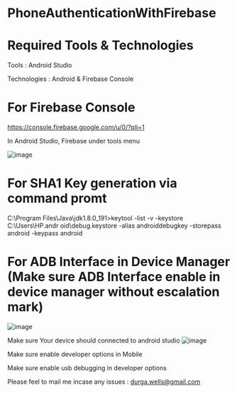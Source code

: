 # PhoneAuthenticationWithFirebase

# Required Tools & Technologies

Tools : Android Studio

Technologies : Android & Firebase Console

# For Firebase Console
https://console.firebase.google.com/u/0/?pli=1

In Android Studio, Firebase under tools menu

![image](https://user-images.githubusercontent.com/84191482/118293623-7521c000-b4f7-11eb-89e3-a7e8430c42c7.png)



# For SHA1 Key generation via command promt
C:\Program Files\Java\jdk1.8.0_191>keytool -list -v -keystore  C:\Users\HP\.andr
oid\debug.keystore -alias androiddebugkey -storepass android -keypass android


# For ADB Interface in Device Manager (Make sure ADB Interface enable in device manager without escalation mark)
![image](https://user-images.githubusercontent.com/84191482/118293843-b87c2e80-b4f7-11eb-8e01-0668b3a12d47.png)

Make sure Your device should connected to android studio
![image](https://user-images.githubusercontent.com/84191482/118294073-fa0cd980-b4f7-11eb-82ff-127fb0e096ef.png)

Make sure enable developer options in Mobile

Make sure enable usb debugging in developer options

Please feel to mail me incase any issues : durga.wells@gmail.com


